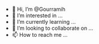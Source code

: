 - 👋 Hi, I’m @Gourramih
- 👀 I’m interested in ...
- 🌱 I’m currently learning ...
- 💞️ I’m looking to collaborate on ...
- 📫 How to reach me ...

<!---
Gourramih/Gourramih is a ✨ special ✨ repository because its `README.md` (this file) appears on your GitHub profile.
You can click the Preview link to take a look at your changes.
--->
